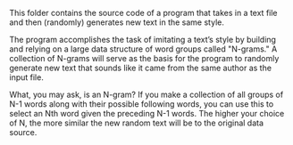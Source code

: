 This folder contains the source code of a program that takes in a text file and then (randomly) generates new text in the same style. 

The program accomplishes the task of imitating a text’s style by building and relying on a large data structure of word groups called "N-grams." A collection of N-grams will serve as the basis for the program to randomly generate new text that sounds like it came from the same author as the input file.

What, you may ask, is an N-gram? If you make a collection of all groups of N-1 words along with their possible following words, you can use this to select an Nth word given the preceding N-1 words. The higher your choice of N, the more similar the new random text will be to the original data source. 
